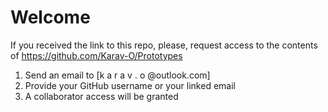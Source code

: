 # Welcome

If you received the link to this repo, 
please, request access to the contents of https://github.com/Karav-O/Prototypes

1. Send an email to [k a r a v . o @outlook.com]
2. Provide your GitHub username or your linked email
3. A collaborator access will be granted

